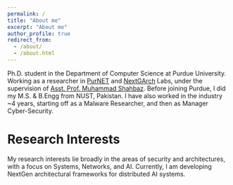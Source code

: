 ```yaml
---
permalink: /
title: "About me"
excerpt: "About me"
author_profile: true
redirect_from: 
  - /about/
  - /about.html
---
```


Ph.D. student in the Department of Computer Science at Purdue University. 
Working as a researcher in [PurNET](https://purnet-lab.gitlab.io) and [NextGArch](https://nextgarch.gitlab.io) Labs, under the supervision of [Asst. Prof. Muhammad Shahbaz](https://mshahbaz.gitlab.io). 
Before joining Purdue, I did my M.S. & B.Engg from NUST, Pakistan. 
I have also worked in the industry ~4 years, starting off as a Malware Researcher, and then as Manager Cyber-Security. 

Research Interests
======
My research interests lie broadly in the areas of security and architectures, with a focus on Systems, Networks, and AI. Currently, I am developing NextGen architectural frameworks for distributed AI systems. 
